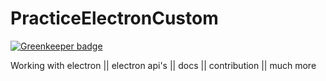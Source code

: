 # PracticeElectronCustom

[![Greenkeeper badge](https://badges.greenkeeper.io/Usamaliaquat123/PracticeElectronCustom.svg)](https://greenkeeper.io/)

Working with electron || electron api's || docs || contribution || much more
